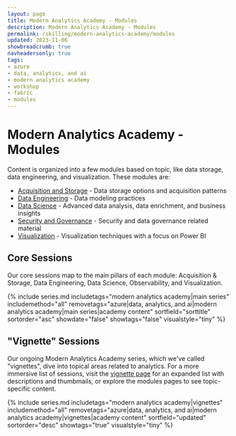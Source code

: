 ```yaml
---
layout: page
title: Modern Analytics Academy - Modules
description: Modern Analytics Academy - Modules
permalink: /skilling/modern-analytics-academy/modules
updated: 2023-11-06
showbreadcrumb: true
navheadersonly: true
tags:
- azure
- data, analytics, and ai
- modern analytics academy
- workshop
- fabric
- modules
---
```


# Modern Analytics Academy - Modules

Content is organized into a few modules based on topic, like data storage, data engineering, and visualization. These modules are:

* [Acquisition and Storage](/PartnerResources/skilling/modern-analytics-academy/modules/acquisition) - Data storage options and acquisition patterns
* [Data Engineering](/PartnerResources/skilling/modern-analytics-academy/modules/engineering) - Data modeling practices
* [Data Science](/PartnerResources/skilling/modern-analytics-academy/modules/datascience) - Advanced data analysis, data enrichment, and business insights
* [Security and Governance](/PartnerResources/skilling/modern-analytics-academy/modules/governance) - Security and data governance related material
* [Visualization](/PartnerResources/skilling/modern-analytics-academy/modules/visualization) - Visualization techniques with a focus on Power BI

## Core Sessions

Our core sessions map to the main pillars of each module: Acquisition & Storage, Data Engineering, Data Science, Observability, and Visualization.

{% include series.md 
    includetags="modern analytics academy|main series" includemethod="all" 
    removetags="azure|data, analytics, and ai|modern analytics academy|main series|academy content" 
    sortfield="sorttitle" sortorder="asc" showdate="false" showtags="false"
    visualstyle="tiny"
%}

## "Vignette" Sessions

Our ongoing Modern Analytics Academy series, which we've called "vignettes", dive into topical areas related to analytics. For a more immersive list of sessions, visit the 
[vignette page](/PartnerResources/skilling/modern-analytics-academy/vignettes) for an expanded list with descriptions and thumbmails, or explore the modules pages to see topic-specific content.

{% include series.md 
    includetags="modern analytics academy|vignettes" includemethod="all" 
    removetags="azure|data, analytics, and ai|modern analytics academy|vignettes|academy content" 
    sortfield="updated" sortorder="desc" showtags="true"
    visualstyle="tiny"
%}
